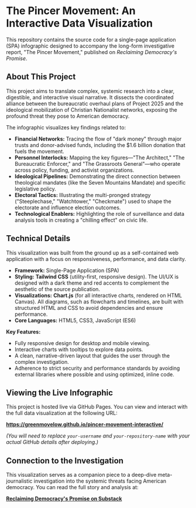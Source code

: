# The Pincer Movement: An Interactive Data Visualization

This repository contains the source code for a single-page application (SPA) infographic designed to accompany the long-form investigative report, "The Pincer Movement," published on _Reclaiming Democracy's Promise_.

## About This Project

This project aims to translate complex, systemic research into a clear, digestible, and interactive visual narrative. It dissects the coordinated alliance between the bureaucratic overhaul plans of Project 2025 and the ideological mobilization of Christian Nationalist networks, exposing the profound threat they pose to American democracy.

The infographic visualizes key findings related to:

- **Financial Networks:** Tracing the flow of "dark money" through major trusts and donor-advised funds, including the $1.6 billion donation that fuels the movement.
- **Personnel Interlocks:** Mapping the key figures—"The Architect," "The Bureaucratic Enforcer," and "The Grassroots General"—who operate across policy, funding, and activist organizations.
- **Ideological Pipelines:** Demonstrating the direct connection between theological mandates (like the Seven Mountains Mandate) and specific legislative policy.
- **Electoral Tactics:** Illustrating the multi-pronged strategy ("Steeplechase," "Watchtower," "Checkmate") used to shape the electorate and influence election outcomes.
- **Technological Enablers:** Highlighting the role of surveillance and data analysis tools in creating a "chilling effect" on civic life.

## Technical Details

This visualization was built from the ground up as a self-contained web application with a focus on responsiveness, performance, and data clarity.

- **Framework:** Single-Page Application (SPA)
- **Styling:** **Tailwind CSS** (utility-first, responsive design). The UI/UX is designed with a dark theme and red accents to complement the aesthetic of the source publication.
- **Visualizations:** **Chart.js** (for all interactive charts, rendered on HTML Canvas). All diagrams, such as flowcharts and timelines, are built with structured HTML and CSS to avoid dependencies and ensure performance.
- **Core Languages:** HTML5, CSS3, JavaScript (ES6)

**Key Features:**

- Fully responsive design for desktop and mobile viewing.
- Interactive charts with tooltips to explore data points.
- A clean, narrative-driven layout that guides the user through the complex investigation.
- Adherence to strict security and performance standards by avoiding external libraries where possible and using optimized, inline code.

## Viewing the Live Infographic

This project is hosted live via GitHub Pages. You can view and interact with the full data visualization at the following URL:

**https://greenmovelow.github.io/pincer-movement-interactive/**

_(You will need to replace `your-username` and `your-repository-name` with your actual GitHub details after deploying.)_

## Connection to the Investigation

This visualization serves as a companion piece to a deep-dive meta-journalistic investigation into the systemic threats facing American democracy. You can read the full story and analysis at:

**[Reclaiming Democracy's Promise on Substack](https://exposed1.substack.com)**
